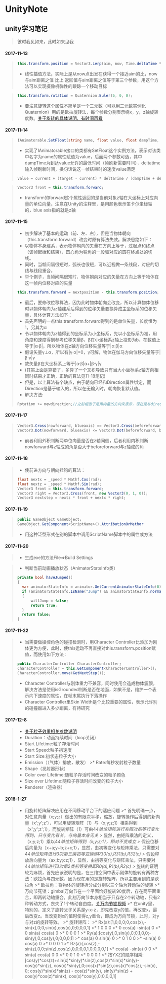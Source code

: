 UnityNote
===

unity学习笔记
---

> 彼时我见如来，此时如来见我

#### 2017-11-13

>```c#
>this.transform.position = Vector3.Lerp(aim, now, Time.deltaTime * Smooth);
>```
>* 线性插值方法，实际上是从now点出发在获得一个接近aim的比，now与aim距离之值 比上 返回值与aim距离之值等于第三个参数，用这个方法可以实现摄像机弹性的跟踪一个移动目标

>```c#
>this.transform.rotation = Quaternion.Euler(5, 0, 0);
>```
>* 要注意旋转这个属性不简单是一个三元数（可以用三元数实例化Quaternion）用的是欧拉旋转法，每个参数分别表示绕x，y，z轴旋转度数。<a href="http://blog.csdn.net/candycat1992/article/details/41254799" target="_blank">关于旋转的具体说明，有时间再看</a>

#### 2017-11-14

>```c#
>IAnimatorable.SetFloat(string name, float value, float dampTime, float deltaTime);
>```
>* 实现了IAnimatorable接口的类都有SetFloat这个实例方法，表示对该类中名字为name的属性赋值为value，后面两个参数可选，其中dampTime为到达value允许的最低时间（帧刷新需要时间），deltatime输入帧刷新时间，换句话说这一帧结束时的速度value满足
>```c#
>value = current + (target - current) * deltaTime / (dampTime + deltaTime); 
>```

>```c#
>Vector3 front = this.transform.forward;
>```
>* transform的forward这个属性返回的是当前对象z轴在大坐标上对应向量的单位向量，注意在Unity的注释里，是用颜色表示笛卡尔坐标轴的，blue axis指的就是z轴

#### 2017-11-15

>* 初步解决了基本的运动（前、左、右），但是当物体朝向（this.transform.forward）改变时原有算法失效。解决思路如下：
>* 以物体本身建系，表示物体朝向的矢量在方向上等于，过起点和终点（该帧起始和结束），圆心角为锐角的一段弧对应的圆在终点处的切线。
>* 同时，当帧间隔很短时，弧长也很短，可以近视做一条线段，对应的切线与线段重合，
>* 举个例子，当帧间隔很短时，物体朝向对应的矢量在方向上等于物体在这一帧内位移对应的矢量
>```c#
>this.transform.forward = nextposition - this.transform.position;
>```
>* 最后，要修改位移算法，因为此时物体朝向会改变，所以计算物体位移时以物体朝向为z轴建系后得到的位移矢量要换算成主坐标系的位移矢量，具体计算方法如下：
>* 首先声明的一点this.transform.forward得到的是单位矢量，长度恒为1，另其为α
>* 令以物体朝向为z轴得到的坐标系为小坐标系，先以小坐标系为准，用角度和速度得到参考位移矢量β，β在小坐标系z轴上投影为b，在数值上等于|α·β|，所以物体在z轴方向位移矢量等于|α·β|α
>* 假设矢量γ⊥α，所以有|γ·α|=0，γ可解，物体在伽马方向位移矢量等于|β·γ|γ
>* 故矢量β在大坐标系上等于|α·β|α+|β·γ|γ
>* (其实上面是算错了，多算了一个叉积导致只有当大小坐标系z轴方向相同时结果才正确，正确的算法见11-18笔记)
>* 但是，以上算法有个缺点，由于朝向已经和Direction属性绑定，而Direction是基于输入的，所以在无输入时，朝向恢复默认值。
>* 解决方法:
>```c#
>Rotation += newdirection;//之前相当于是用向量的方向来表示，现在是与direction值本身持续的时间和大小挂钩
>```

#### 2017-11-17

>```c#
>Vector3.Cross(nowforward, blueaxis) == Vector3.Cross(beforeforward, blueaxis);
>Vector3.Dot(nowforward, blueaxis) <= Vector3.Dot(beforeforward, blueaxis);
>```
>* 前者利用外积判断两单位向量是否在z轴同侧，后者利用内积判断nowforward与z轴成的角是否大于beforeforward与z轴成的角

#### 2017-11-18

>* 使前进方向与朝向挂钩的算法：
>```c#
>float nextx = _speed * Mathf.Cos(rad);
>float nextz = _speed * Mathf.Sin(rad);
>Vector3 front = this.transform.forward;
>Vector3 right = Vector3.Cross(front, new Vector3(0, 1, 0));
>Vector3 nextstep = nextz * front + nextx * right;
>```

#### 2017-11-19

>```c#
>public GameObject GameObject;
>GameObject.GetComponent<ScriptName>().AttributionOrMethor
>```
>* 用这种泛型形式在别的脚本中调用ScriptName脚本中的属性或方法

#### 2017-11-20

>* 生成exe的方法File=>Build Settings

>* 判断当前动画播放状态（AnimatorStateInfo类）
>```c#
>private bool haveJumped()
>{
>   var animatorStateInfo = animator.GetCurrentAnimatorStateInfo(0);
>   if (animatorStateInfo.IsName("Jump") && animatorStateInfo.normalizedTime > 0.8)
>   {
>       willJump = false;
>       return true;
>   }
>   return false;
>}

#### 2017-11-22

>* 当需要做操控角色的碰撞检测时，用Character Controller比添加为刚体更为方便，此时，使this运动不再直接对this.transform.position赋值，而使用如下方法：
>```c#
>public CharacterController CharacterController;
>CharacterController = this.GetComponent<CharacterController>();
>CharacterController.move(GetNextStep());
>```
>* Character Controller与刚体重力不兼容，同时使用会造成物体震颤，解决方法是使用isGrounded判断是否在地面，如果不是，维护一个表示向下速度的属性，在帧末尾执行下落操作
>* Character Controller里Skin Width是个比较重要的属性，表示允许别的碰撞器进入多少距离，有待研究

#### 2017-12-8

>* <a href="http://blog.csdn.net/lishuzhai/article/details/48501171" target="_blank" title="dachuang">关于粒子效果相关参数说明</a>
>* Duration：动画持续时间（loop关闭）
>* Start Lifetime:粒子存活时间
>* Start Speed:粒子初速度
>* Start Size:初状态粒子大小
>* Emission（（气体）排放，散发）
    >* Rate:每秒发射粒子数量
>* Shape（发射器形状）
>* Color over Lifetime:随粒子存活时间改变的粒子颜色
>* Size over Lifetime:随粒子存活时间改变的粒子大小
>* Renderer（渲染器）

#### 2018-1-27

>* 用旋转矩阵解决应用在不同移动平台下的适应问题
    >* 首先明确一点，对任意向量（x;y;z）做出的有限次平移，缩放，旋转操作后得到的新向量（x';y';z'），可以用旋转矩阵（1）与（x;y;z;1）相乘得到（x';y';z';1），而旋转矩阵（1）可由4*4单位矩阵进行有限次初等行变化得到，只与变化有关，与向量本身无关
    >* 显然，由矩阵乘法的定义，（x;y;z;1）乘以4*4单位矩阵得到（x;y;z;1），即对不变成立
    >* 假设位移后向量为（x+a;y+b;z+c;1），显然，由初等变化与矩阵乘法，只需要对4*4单位矩阵进行3次第三类初等变换即R30(a),R31(b),R32(c)
    >* 假设释放后向量为（ax;by;cz;1），显然，由初等变化与矩阵乘法，只需要对4*4单位矩阵进行3次第2类初等变换即R0(a),R1(b),R2(c)
    >* 旋转的证明较为麻烦，首先应该说明的是，在三维空间中表示刚体的旋转有两种方法：欧拉角与四元数，因为现在用的是旋转矩阵，所以主要用到的是欧拉角
        >* 欧拉角：将物体的旋转拆分成分别以三个轴为转动轴的旋转
            >* 万向节死锁：gimbal万向节在一个平面恰好旋转90度后，存在两平面重合，即两转动轴重合，此刻万向节本身相当于只存在2个转动轴，只有2种转动方式，丧失了1个转动自由度。<a href="http://v.youku.com/v_show/id_XNzkyOTIyMTI=.html" target="_blank" title="dachuang">关万向节锁视频</a>
            >* 在unity里，特别的，定义了旋转父子关系是y-x-z，即先改变y的值，再改变x，最后改变z。当改变到x的值时使得z,y重合，即成为万向节锁，此时，对y与对z的旋转等效。
        >* 旋转矩阵：
            >* Rx(a):[1,0,0,0;0,cos(x),-sin(x),0;0,sin(x),cos(x),0;0,0,0,1]
                >*       1       0       0 0
                >*       0  cos(a) -sin(a) 0
                >*       0  sin(a)  cos(a) 0
                >*       0       0       0 1
            >* Ry(a):[cos(y),0,sin(y),0;0,1,0,0;-sin(y),0,cos(y),0;0,0,0,1]
                >*  cos(a)       0  sin(a) 0
                >*       0       1       0 0
                >* -sin(a)       0  cos(a) 0
                >*       0       0       0 1
            >* Rz(a):[cos(z),-sin(z),0,0;sin(z),cos(z),0,0;0,0,1,0;0,0,0,1]
                >*  cos(a) -sin(a)       0 0
                >*  sin(a)  cos(a)       0 0
                >*       0       0       1 0
                >*       0       0       0 1
            >* 按YXZ的顺序相乘:[cos(y)*cos(z)+sin(x)*sin(y)*sin(z),cos(z)*sin(x)*sin(y)-cos(y)*sin(z), cos(x)*sin(y),0;cos(x)*sin(z),cos(x)*cos(z),-sin(x), 0; cos(y)*sin(x)*sin(z) - cos(z)*sin(y), sin(y)*sin(z) + cos(y)*cos(z)*sin(x), cos(x)*cos(y),0;0,0,0,1]


